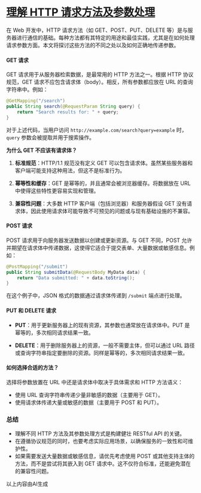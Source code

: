 # [理解 HTTP 请求方法及参数处理](https://github.com/humyna/gitblog/issues/32)

在 Web 开发中，HTTP 请求方法（如 GET、POST、PUT、DELETE 等）是与服务器进行通信的基础。每种方法都有其特定的用途和最佳实践，尤其是在如何处理请求参数方面。本文将探讨这些方法的不同之处以及如何正确地传递参数。

#### GET 请求

GET 请求用于从服务器检索数据，是最常用的 HTTP 方法之一。根据 HTTP 协议规范，GET 请求不应包含请求体（body）。相反，所有参数都应放在 URL 的查询字符串中。例如：

```java
@GetMapping("/search")
public String search(@RequestParam String query) {
    return "Search results for: " + query;
}
```

对于上述代码，当用户访问 `http://example.com/search?query=example` 时，`query` 参数会被提取并用于搜索操作。

**为什么 GET 不应该有请求体？**

1. **标准规范**：HTTP/1.1 规范没有定义 GET 可以包含请求体。虽然某些服务器和客户端可能支持这种用法，但这不是标准行为。
   
2. **幂等性和缓存**：GET 是幂等的，并且通常会被浏览器缓存。将数据放在 URL 中使得这些特性更容易实现和管理。

3. **兼容性问题**：大多数 HTTP 客户端（包括浏览器）和服务器假设 GET 没有请求体，因此使用请求体可能导致不可预见的问题或与现有基础设施的不兼容。

#### POST 请求

POST 请求用于向服务器发送数据以创建或更新资源。与 GET 不同，POST 允许并期望在请求体中传递数据，这使得它适合于提交表单、大量数据或敏感信息。例如：

```java
@PostMapping("/submit")
public String submitData(@RequestBody MyData data) {
    return "Data submitted: " + data.toString();
}
```

在这个例子中，JSON 格式的数据通过请求体传递到 `/submit` 端点进行处理。

#### PUT 和 DELETE 请求

- **PUT**：用于更新服务器上的现有资源，其参数也通常放在请求体中。PUT 是幂等的，多次相同请求结果一致。
  
- **DELETE**：用于删除服务器上的资源，一般不需要主体，但可以通过 URL 路径或查询字符串指定要删除的资源。同样是幂等的，多次相同请求结果一致。

#### 如何选择合适的方法？

选择将参数放置在 URL 中还是请求体中取决于具体需求和 HTTP 方法语义：

- 使用 URL 查询字符串传递少量非敏感的数据（主要用于 GET）。
- 使用请求体传递大量或敏感的数据（主要用于 POST 和 PUT）。

### 总结

- 理解不同 HTTP 方法及其参数处理方式是构建健壮 RESTful API 的关键。
- 在遵循协议规范的同时，也要考虑实际应用场景，以确保服务的一致性和可维护性。
- 如果需要发送大量数据或敏感信息，请优先考虑使用 POST 或其他支持主体的方法，而不是尝试将其嵌入到 GET 请求中。这不仅符合标准，还能避免潜在的兼容性问题。

以上内容由AI生成